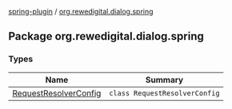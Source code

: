[spring-plugin](../index.md) / [org.rewedigital.dialog.spring](./index.md)

## Package org.rewedigital.dialog.spring

### Types

| Name | Summary |
|---|---|
| [RequestResolverConfig](-request-resolver-config/index.md) | `class RequestResolverConfig` |
